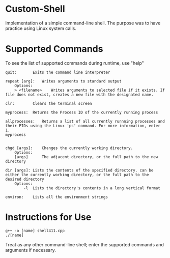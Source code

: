 # Custom-Shell

Implementation of a simple command-line shell. The purpose was to have practice using Linux system calls.

# Supported Commands
To see the list of supported commands during runtime, use "help"

```
quit:		Exits the command line interpreter

repeat [arg]:	Writes arguments to standard output
	Options:
	> <filename>	Writes arguments to selected file if it exists. If file does not exist, creates a new file with the designated name.

clr:		Clears the terminal screen

myprocess:	Returns the Process ID of the currently running process

allprocesses:	Returns a list of all currently runnning processes and their PIDs using the Linux 'ps' command. For more information, enter 1.
myprocess


chgd [args]:	Changes the currently working directory.
	Options:
	[args]		The adjacent directory, or the full path to the new directory

dir [args]:	Lists the contents of the specified directory. can be either the currently working directory, or the full path to the desired directory
	Options:
		-l	Lists the directory's contents in a long vertical format

environ:	Lists all the environment strings
```

# Instructions for Use
```
g++ -o [name] shell411.cpp
./[name]
```
Treat as any other command-line shell; enter the supported commands and arguments if necessary.
